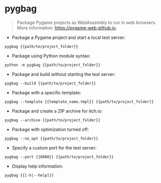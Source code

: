 # pygbag

> Package Pygame projects as WebAssembly to run in web browsers.
> More information: <https://pygame-web.github.io>.

- Package a Pygame project and start a local test server:

`pygbag {{path/to/project_folder}}`

- Package using Python module syntax:

`python -m pygbag {{path/to/project_folder}}`

- Package and build without starting the test server:

`pygbag --build {{path/to/project_folder}}`

- Package with a specific template:

`pygbag --template {{template_name.tmpl}} {{path/to/project_folder}}`

- Package and create a ZIP archive for itch.io:

`pygbag --archive {{path/to/project_folder}}`

- Package with optimization turned off:

`pygbag --no_opt {{path/to/project_folder}}`

- Specify a custom port for the test server:

`pygbag --port {{8080}} {{path/to/project_folder}}`

- Display help information:

`pygbag {{[-h|--help]}}`
